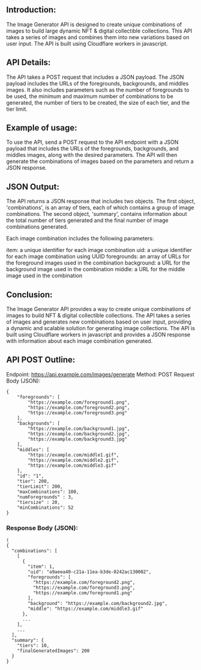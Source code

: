 ## Introduction:
The Image Generator API is designed to create unique combinations of images to build large dynamic NFT & digital collectible collections. This API takes a series of images and combines them into new variations based on user input. The API is built using Cloudflare workers in javascript.

## API Details:
The API takes a POST request that includes a JSON payload. The JSON payload includes the URLs of the foregrounds, backgrounds, and middles images. It also includes parameters such as the number of foregrounds to be used, the minimum and maximum number of combinations to be generated, the number of tiers to be created, the size of each tier, and the tier limit.

## Example of usage:
To use the API, send a POST request to the API endpoint with a JSON payload that includes the URLs of the foregrounds, backgrounds, and middles images, along with the desired parameters. The API will then generate the combinations of images based on the parameters and return a JSON response.

## JSON Output:
The API returns a JSON response that includes two objects. The first object, 'combinations', is an array of tiers, each of which contains a group of image combinations. The second object, 'summary', contains information about the total number of tiers generated and the final number of image combinations generated.

Each image combination includes the following parameters:

item: a unique identifier for each image combination
uid: a unique identifier for each image combination using UUID
foregrounds: an array of URLs for the foreground images used in the combination
background: a URL for the background image used in the combination
middle: a URL for the middle image used in the combination

## Conclusion:
The Image Generator API provides a way to create unique combinations of images to build NFT & digital collectible collections. The API takes a series of images and generates new combinations based on user input, providing a dynamic and scalable solution for generating image collections. The API is built using Cloudflare workers in javascript and provides a JSON response with information about each image combination generated.

## API POST Outline:
Endpoint: https://api.example.com/images/generate
Method: POST
Request Body (JSON):


```
{
    "foregrounds": [
        "https://example.com/foreground1.png",
        "https://example.com/foreground2.png",
        "https://example.com/foreground3.png"
    ],
    "backgrounds": [
        "https://example.com/background1.jpg",
        "https://example.com/background2.jpg",
        "https://example.com/background3.jpg"
    ],
    "middles": [
        "https://example.com/middle1.gif",
        "https://example.com/middle2.gif",
        "https://example.com/middle3.gif"
    ],
    "id": "1",
    "tier": 200,
    "tierLimit": 200,
    "maxCombinations": 100,
    "numForegrounds" : 3,
    "tiersize" : 20,
    "minCombinations": 52
}
```

### Response Body (JSON):

```
(
{
  "combinations": [
    [
      {
        "item": 1,
        "uid": "a9aeea40-c21a-11ea-b3de-0242ac130002",
        "foregrounds": [
          "https://example.com/foreground2.png",
          "https://example.com/foreground3.png",
          "https://example.com/foreground1.png"
        ],
        "background": "https://example.com/background2.jpg",
        "middle": "https://example.com/middle3.gif"
      },
      ...
    ],
    ...
  ],
  "summary": {
    "tiers": 10,
    "finalGeneratedImages": 200
  }
}

```
